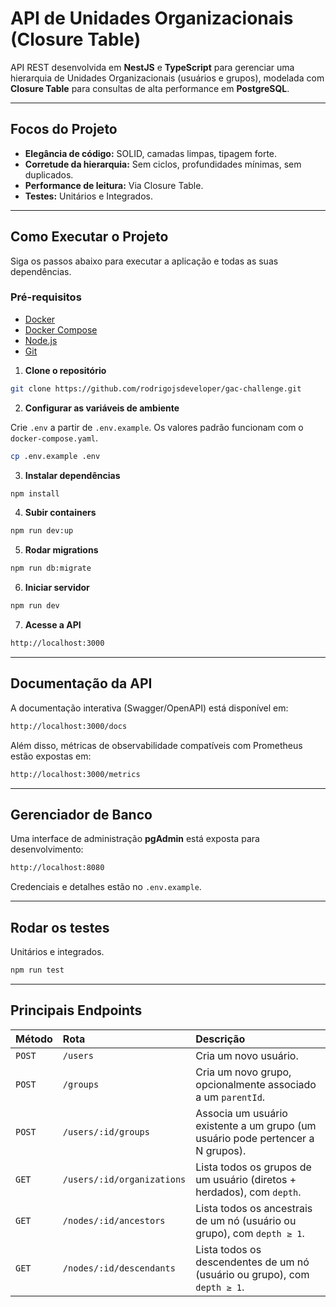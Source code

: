 # **API de Unidades Organizacionais (Closure Table)**

API REST desenvolvida em **NestJS** e **TypeScript** para gerenciar uma hierarquia de Unidades Organizacionais (usuários e grupos), modelada com **Closure Table** para consultas de alta performance em **PostgreSQL**.

---

## **Focos do Projeto**

* **Elegância de código:** SOLID, camadas limpas, tipagem forte.
* **Corretude da hierarquia:** Sem ciclos, profundidades mínimas, sem duplicados.
* **Performance de leitura:** Via Closure Table.
* **Testes:** Unitários e Integrados.

---

## **Como Executar o Projeto**

Siga os passos abaixo para executar a aplicação e todas as suas dependências.

### **Pré-requisitos**

* [Docker](https://www.docker.com/get-started/)
* [Docker Compose](https://docs.docker.com/compose/install/)
* [Node.js](https://nodejs.org/)
* [Git](https://git-scm.com/)

1. **Clone o repositório**
  ```bash
  git clone https://github.com/rodrigojsdeveloper/gac-challenge.git
  ```

2. **Configurar as variáveis de ambiente**

  Crie `.env` a partir de `.env.example`. Os valores padrão funcionam com o `docker-compose.yaml`.

  ```bash
  cp .env.example .env
  ```

3. **Instalar dependências**
  ```bash
  npm install
  ```

4. **Subir containers**
  ```bash
  npm run dev:up
  ```

5. **Rodar migrations**
  ```bash
  npm run db:migrate
  ```

6. **Iniciar servidor**
  ```bash
  npm run dev
  ```

7. **Acesse a API**
  ```bash
  http://localhost:3000
  ```

---

## **Documentação da API**

A documentação interativa (Swagger/OpenAPI) está disponível em:

```bash
http://localhost:3000/docs
```

Além disso, métricas de observabilidade compatíveis com Prometheus estão expostas em:

```bash
http://localhost:3000/metrics
```

---

## **Gerenciador de Banco**

Uma interface de administração **pgAdmin** está exposta para desenvolvimento:

```bash
http://localhost:8080
```

Credenciais e detalhes estão no `.env.example`.

---

## **Rodar os testes**

Unitários e integrados.

```bash
npm run test
```

---

## **Principais Endpoints**

| Método | Rota                       | Descrição |
| :----- | :-------------------------- | :--------- |
| `POST` | `/users`                   | Cria um novo usuário. |
| `POST` | `/groups`                  | Cria um novo grupo, opcionalmente associado a um `parentId`. |
| `POST` | `/users/:id/groups`        | Associa um usuário existente a um grupo (um usuário pode pertencer a N grupos). |
| `GET`  | `/users/:id/organizations` | Lista todos os grupos de um usuário (diretos + herdados), com `depth`. |
| `GET`  | `/nodes/:id/ancestors`     | Lista todos os ancestrais de um nó (usuário ou grupo), com `depth ≥ 1`. |
| `GET`  | `/nodes/:id/descendants`   | Lista todos os descendentes de um nó (usuário ou grupo), com `depth ≥ 1`. |
